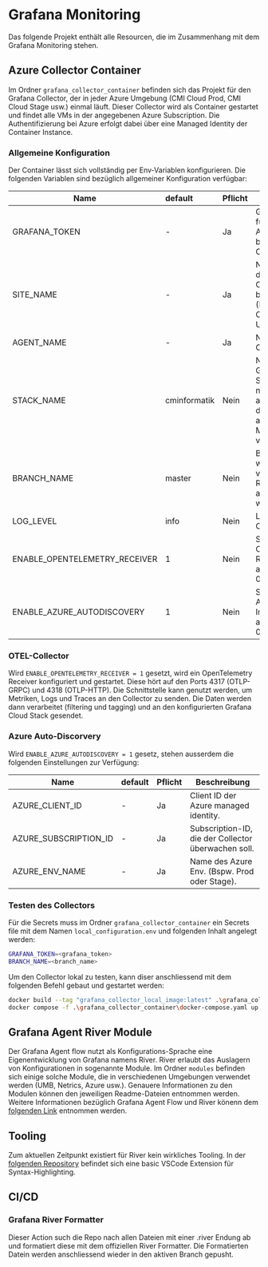 # Grafana Monitoring

Das folgende Projekt enthält alle Resourcen, die im Zusammenhang mit dem Grafana Monitoring stehen.

## Azure Collector Container

Im Ordner `grafana_collector_container` befinden sich das Projekt für den Grafana Collector, der in jeder Azure Umgebung (CMI Cloud Prod, CMI Cloud Stage usw.) einmal läuft. Dieser Collector wird als Container gestartet und findet alle VMs in der angegebenen Azure Subscription. Die Authentifizierung bei Azure erfolgt dabei über eine Managed Identity der Container Instance.

### Allgemeine Konfiguration

Der Container lässt sich vollständig per Env-Variablen konfigurieren. Die folgenden Variablen sind bezüglich allgemeiner Konfiguration verfügbar:

| Name                          | default      | Pflicht | Beschreibung                                                                                               |
| ----------------------------- | :----------- | ------- | ---------------------------------------------------------------------------------------------------------- |
| GRAFANA_TOKEN                 | -            | Ja      | Grafana token für die Authentifizierung bei Grafana Cloud                                                  |
| SITE_NAME                     | -            | Ja      | Name der Site in dem der Collector betreiben wird (Bspw. CMI Cloud Prod oder UMB).                         |
| AGENT_NAME                    | -            | Ja      | Name des Collector-Agent.                                                                                  |
| STACK_NAME                    | cminformatik | Nein    | Name des Grafana Cloud Stack. Wenn nicht angegeben, wird der default Stack aus dem Uplink-Modul verwendet. |
| BRANCH_NAME                   | master       | Nein    | Branch von welchem die verwendeten River-Module abgerufen werden sollen.                                   |
| LOG_LEVEL                     | info         | Nein    | Log-Level des Collector-Agent.                                                                             |
| ENABLE_OPENTELEMETRY_RECEIVER | 1            | Nein    | Soll der OpenTelemetry Receiver aktiviert werden? 0 = Nein, 1 = Ja.                                        |
| ENABLE_AZURE_AUTODISCOVERY    | 1            | Nein    | Soll die Azure Auto-Discovery Integration aktiviert werden? 0 = Nein, 1 = Ja.                              |

### OTEL-Collector

Wird `ENABLE_OPENTELEMETRY_RECEIVER = 1` gesetzt, wird ein OpenTelemetry Receiver konfiguriert und gestartet. Diese hört auf den Ports 4317 (OTLP-GRPC) und 4318 (OTLP-HTTP). Die Schnittstelle kann genutzt werden, um Metriken, Logs und Traces an den Collector zu senden. Die Daten werden dann verarbeitet (filtering und tagging) und an den konfigurierten Grafana Cloud Stack gesendet.

### Azure Auto-Discorvery

Wird `ENABLE_AZURE_AUTODISCOVERY = 1` gesetz, stehen ausserdem die folgenden Einstellungen zur Verfügung:

| Name                  | default | Pflicht | Beschreibung                                        |
| --------------------- | :------ | ------- | --------------------------------------------------- |
| AZURE_CLIENT_ID       | -       | Ja      | Client ID der Azure managed identity.               |
| AZURE_SUBSCRIPTION_ID | -       | Ja      | Subscription-ID, die der Collector überwachen soll. |
| AZURE_ENV_NAME        | -       | Ja      | Name des Azure Env. (Bspw. Prod oder Stage).        |

### Testen des Collectors

Für die Secrets muss im Ordner `grafana_collector_container` ein Secrets file mit dem Namen `local_configuration.env` und folgenden Inhalt angelegt werden:

```bash
GRAFANA_TOKEN=<grafana_token>
BRANCH_NAME=<branch_name>
```

Um den Collector lokal zu testen, kann diser anschliessend mit dem folgenden Befehl gebaut und gestartet werden:

```bash
docker build --tag "grafana_collector_local_image:latest" .\grafana_collector_container\
docker compose -f .\grafana_collector_container\docker-compose.yaml up
```

## Grafana Agent River Module

Der Grafana Agent flow nutzt als Konfigurations-Sprache eine Eigenentwicklung von Grafana namens River. River erlaubt das Auslagern von Konfigurationen in sogenannte Module. Im Ordner `modules` befinden sich einige solche Module, die in verschiedenen Umgebungen verwendet werden (UMB, Netrics, Azure usw.). Genauere Informationen zu den Modulen können den jeweiligen Readme-Dateien entnommen werden. Weitere Informationen bezüglich Grafana Agent Flow und River könenn dem [folgenden Link](https://grafana.com/docs/agent/latest/flow/) entnommen werden.

## Tooling

Zum aktuellen Zeitpunkt existiert für River kein wirkliches Tooling. In der [folgenden Repository](https://github.com/rfratto/vscode-river) befindet sich eine basic VSCode Extension für Syntax-Highlighting.

## CI/CD

### Grafana River Formatter

Dieser Action such die Repo nach allen Dateien mit einer .river Endung ab und formatiert diese mit dem offiziellen River Formatter. Die Formatierten Datein werden anschliessend wieder in den aktiven Branch gepusht.
